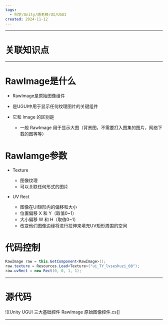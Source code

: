 ```yaml
---
tags:
  - 科学/Unity/唐老狮/UI/UGUI
created: 2024-11-12
---
```


---
# 关联知识点



---
# RawImage是什么

- RawImage是原始图像组件
- 是UGUI中用于显示任何纹理图片的关键组件

- 它和 Image 的区别是
	- 一般 RawImage 用于显示大图（背景图，不需要打入图集的图片，网络下载的图等等）
# RawIamge参数

- Texture
	- 图像纹理
	- 可以关联任何形式的图片

- UV Rect
	- 图像在UI矩形内的偏移和大小
	- 位置偏移 X 和 Y（取值0~1）
	- 大小偏移 W 和 H（取值0~1）
	- 改变他们图像边缘将进行拉伸来填充UV矩形周围的空间
# 代码控制

```C#
RawImage raw = this.GetComponent<RawImage>();  
raw.texture = Resources.Load<Texture>("ui_TY_lvseshuzi_08");  
raw.uvRect = new Rect(0, 0, 1, 1);
```

---
# 源代码

![[Unity UGUI 三大基础控件 RawImage 原始图像控件.cs]]

---